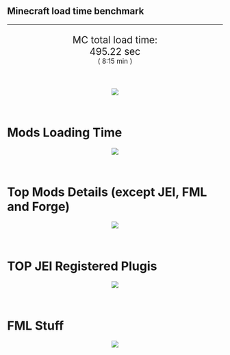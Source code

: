 ## Minecraft load time benchmark


---

<p align="center" style="font-size:160%;">
MC total load time:<br>
495.22 sec
<br>
<sup><sub>(
8:15 min
)</sub></sup>
</p>

<br>


<p align="center">
<img src="https://quickchart.io/chart?w=400&h=30&c={
  type: 'horizontalBar',
  data: {
    datasets: [
      {label:      'MODS:', data: [296.68]},
      {label: 'FML stuff:', data: [198.54]}
    ]
  },
  options: {
    scales: {
      xAxes: [{display: false,stacked: true}],
      yAxes: [{display: false,stacked: true}],
    },
    elements: {rectangle: {borderWidth: 2}},
    legend: {display: false,},
    plugins: {datalabels: {color: 'white',formatter: (value, context) =>
      [context.dataset.label, value].join(' ')
    }}
  }
}"/>
</p>

<br>

# Mods Loading Time
<p align="center">
<img src="https://quickchart.io/chart?w=400&h=300&c={
  type: 'outlabeledPie',
  options: {
    cutoutPercentage: 25,
    plugins: {
      legend: !1,
      outlabels: {
        stretch: 5,
        padding: 1,
        text: (v,i)=>[
          v.labels[v.dataIndex],' ',
          (v.percent*1000|0)/10,
          String.fromCharCode(37)].join('')
      }
    }
  },
  data: {...
`
436e17  18.13s Had Enough Items;
3C6315  21.68s Had Enough Items (Plugins);
516fa8  13.88s Ender IO;
8f3087  11.03s Forge Mod Loader;
a651a8  10.62s IndustrialCraft 2;
813e81   8.98s OpenComputers;
5161a8   7.63s CraftTweaker2;
495797   8.23s CraftTweaker2 (Script Loading);
8f304e   6.93s Astral Sorcery;
8c2ccd   5.99s Immersive Engineering;
213664   4.91s Forestry;
6e175e   4.75s Recurrent Complex;
538f30   4.47s Animania;
436e17   4.32s Integrated Dynamics;
308f53   4.28s Village Names;
a86e51   3.87s Extra Utilities 2;
216364   3.84s Thermal Expansion;
ba3eb8   3.73s Cyclic;
308f7e   3.67s Quark: RotN Edition;
3e68ba   3.63s AE2 Unofficial Extended Life;
3e8160   3.36s The Twilight Forest;
649e21   3.30s OpenBlocks;
444444  77.25s 43 Other mods;
333333  59.20s 171 'Fast' mods (load 1.0s - 0.1s);
222222   7.22s 224 'Instant' mods (load %3C 0.1s)
`
    .split(';').reduce((a, l) => {
      l.match(/(\w{6}) *(\d*\.\d*)s (.*)/)
      .slice(1).map((a, i) => [[String.fromCharCode(35),a].join(''), parseFloat(a), a][i])
      .forEach((s, i) => 
        [a.datasets[0].backgroundColor, a.datasets[0].data, a.labels][i].push(s)
      );
      return a
    }, {
      labels: [],
      datasets: [{
        backgroundColor: [],
        data: [],
        borderColor: 'rgba(22,22,22,0.3)',
        borderWidth: 1
      }]
    })
  }
}"/>
</p>

<br>

# Top Mods Details (except JEI, FML and Forge)
<p align="center">
<img src="https://quickchart.io/chart?w=400&h=450&c={
  options: {
    scales: {
      xAxes: [{stacked: true}],
      yAxes: [{stacked: true}],
    },
    plugins: {
      datalabels: {
        anchor: 'end',
        align: 'top',
        color: 'white',
        backgroundColor: 'rgba(46, 140, 171, 0.6)',
        borderColor: 'rgba(41, 168, 194, 1.0)',
        borderWidth: 0.5,
        borderRadius: 3,
        padding: 0,
        font: {size:10},
        formatter: (v,ctx) => 
          ctx.datasetIndex!=ctx.chart.data.datasets.length-1 ? null
            : [((ctx.chart.data.datasets.reduce((a,b)=>a- -b.data[ctx.dataIndex],0)*10)|0)/10,'s'].join('')
      },
      colorschemes: {
        scheme: 'office.Damask6'
      }
    }
  },
  type: 'bar',
  data: {...(() => {
    let a = { labels: [], datasets: [] };
`
1: Construction;
2: Loading Resources;
3: PreInitialization;
4: Initialization;
5: InterModComms$IMC;
6: PostInitialization;
7: LoadComplete;
8: ModIdMapping
`
    .split(';')
      .map(l => l.match(/\d: (.*)/).slice(1))
      .forEach(([name]) => a.datasets.push({ label: name, data: [] }));
`
                          1      2      3      4      5      6      7      8  ;
Ender IO              |  1.81|  0.01|  4.30|  0.58|  3.66|  1.51|  0.00|  2.01;
IndustrialCraft 2     |  0.75|  0.02|  8.51|  0.99|  0.00|  0.36|  0.00|  0.00;
OpenComputers         |  0.19|  0.02|  5.31|  3.28|  0.19|  0.00|  0.00|  0.00;
CraftTweaker2         |  0.60|  0.00|  3.81|  0.01|  0.00|  3.20|  0.01|  0.00;
Astral Sorcery        |  0.23|  0.01|  4.70|  1.46|  0.00|  0.53|  0.00|  0.00;
Immersive Engineering |  1.02|  0.01|  1.31|  0.96|  0.00|  2.70|  0.00|  0.00;
Forestry              |  0.39|  0.01|  3.24|  0.93|  0.00|  0.34|  0.00|  0.00;
Recurrent Complex     |  0.31|  0.01|  0.70|  1.00|  0.00|  2.74|  0.00|  0.00;
Animania              |  0.33|  0.00|  3.44|  0.11|  0.00|  0.60|  0.00|  0.00;
Integrated Dynamics   |  0.26|  0.01|  4.00|  0.05|  0.00|  0.00|  0.00|  0.00;
Village Names         |  0.15|  0.00|  3.94|  0.18|  0.00|  0.00|  0.00|  0.00;
Extra Utilities 2     |  0.07|  0.01|  3.48|  0.08|  0.00|  0.24|  0.00|  0.00
`
    .split(';').slice(1)
      .map(l => l.split('|').map(s => s.trim()))
      .forEach(([name, ...arr], i) => {
        a.labels.push(name);
        arr.forEach((v, j) => a.datasets[j].data[i] = v)
      }); return a
  })()}
}"/>
</p>

<br>

# TOP JEI Registered Plugis
<p align="center">
<img src="https://quickchart.io/chart?w=700&c={
  options: {
    elements: { rectangle: { borderWidth: 1 } },
    legend: false
  },
  type: 'horizontalBar',
    data: {...(() => {
      let a = {
        labels: [], datasets: [{
          backgroundColor: 'rgba(0, 99, 132, 0.5)',
          borderColor: 'rgb(0, 99, 132)',
          data: []
        }]
      };
`
  2.77: li.cil.oc.integration.jei.ModPluginOpenComputers;
  2.36: cofh.thermalexpansion.plugins.jei.JEIPluginTE;
  1.60: com.github.sokyranthedragon.mia.integrations.jer.JeiJerIntegration$1;
  1.45: jeresources.jei.JEIConfig;
  1.38: crazypants.enderio.machines.integration.jei.MachinesPlugin;
  1.37: com.rwtema.extrautils2.crafting.jei.XUJEIPlugin;
  1.36: forestry.factory.recipes.jei.FactoryJeiPlugin;
  0.86: ic2.jeiIntegration.SubModule;
  0.85: mezz.jei.plugins.vanilla.VanillaPlugin;
  0.80: knightminer.tcomplement.plugin.jei.JEIPlugin;
  0.61: nc.integration.jei.NCJEI;
  0.60: com.buuz135.thaumicjei.ThaumcraftJEIPlugin;
  0.49: com.buuz135.industrial.jei.JEICustomPlugin;
  0.35: crazypants.enderio.base.integration.jei.JeiPlugin;
  0.25: net.bdew.jeibees.BeesJEIPlugin;
  4.58: Other 128 Plugins
`
        .split(';')
        .map(l => l.split(':'))
        .forEach(([time, name]) => {
          a.labels.push(name);
          a.datasets[0].data.push(time)
        })
        ; return a
    })()
  }
}"/>
</p>

<br>

# FML Stuff
<p align="center">
<img src="https://quickchart.io/chart?w=500&h=400&c={
  options: {
    rotation: Math.PI,
    cutoutPercentage: 55,
    plugins: {
      legend: !1,
      outlabels: {
        stretch: 5,
        padding: 1,
        text: (v)=>v.labels
      },
      doughnutlabel: {
        labels: [
          {
            text: 'FML stuff:',
            color: 'rgba(128, 128, 128, 0.5)',
            font: {size: 18}
          },
          {
            text: [198.54,'s'].join(''),
            color: 'rgba(128, 128, 128, 1)',
            font: {size: 22}
          }
        ]
      },
    }
  },
  type: 'outlabeledPie',
  data: {...(() => {
    let a = {
      labels: [],
      datasets: [{
        backgroundColor: [],
        data: [],
        borderColor: 'rgba(22,22,22,0.3)',
        borderWidth: 2
      }]
    };
`
993A00   1.41s Loading sounds;
994400   1.47s Loading Resource - SoundHandler;
994F00  28.99s ModelLoader: blocks;
995900   9.71s ModelLoader: items;
996300  10.18s ModelLoader: baking;
996D00   1.69s Applying remove recipe actions;
997700   0.18s Applying remove furnace recipe actions;
998200   1.17s Indexing ingredients;
444444 143.75s Other
`
    .split(';')
      .map(l => l.match(/(\w{6}) *(\d*\.\d*)s (.*)/))
      .forEach(([, col, time, name]) => {
        a.labels.push([name, ' ', time, 's'].join(''));
        a.datasets[0].data.push(parseFloat(time));
        a.datasets[0].backgroundColor.push([String.fromCharCode(35), col].join(''))
      })
      ; return a
  })()}
}"/>
</p>

<br>
